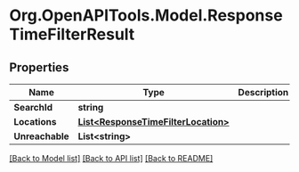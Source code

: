 # Org.OpenAPITools.Model.ResponseTimeFilterResult
## Properties

Name | Type | Description | Notes
------------ | ------------- | ------------- | -------------
**SearchId** | **string** |  | 
**Locations** | [**List&lt;ResponseTimeFilterLocation&gt;**](ResponseTimeFilterLocation.md) |  | 
**Unreachable** | **List&lt;string&gt;** |  | 

[[Back to Model list]](../README.md#documentation-for-models) [[Back to API list]](../README.md#documentation-for-api-endpoints) [[Back to README]](../README.md)

